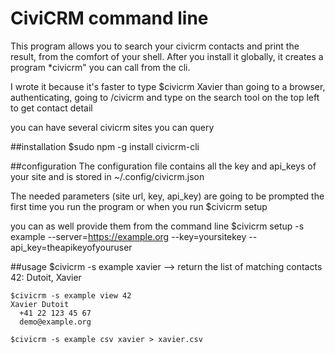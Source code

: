 # CiviCRM command line
This program allows you to search your civicrm contacts and print the result, from the comfort of your shell. 
After you install it globally, it creates a program *civicrm" you can call from the cli.


I wrote it because it's faster to type
    $civicrm Xavier
than going to a browser, authenticating, going to /civicrm and type on the search tool on the top left to get contact detail 

you can have several civicrm sites you can query

##installation
$sudo npm -g install civicrm-cli

##configuration
The configuration file contains all the key and api_keys of your site and is stored in ~/.config/civicrm.json

The needed parameters (site url, key, api_key) are going to be prompted the first time you run the program or when you run 
    $civicrm setup

you can as well provide them from the command line
    $civicrm setup -s example --server=https://example.org --key=yoursitekey --api_key=theapikeyofyouruser


##usage
    $civicrm -s example xavier
    --> return the list of matching contacts
    42: Dutoit, Xavier

    $civicrm -s example view 42
    Xavier Dutoit
      +41 22 123 45 67
      demo@example.org

    $civicrm -s example csv xavier > xavier.csv

